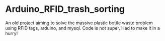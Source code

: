 Arduino_RFID_trash_sorting
==========================

An old project aiming to solve the massive plastic bottle waste problem using RFID tags, arduino, and mysql.
Code is not super. Had to make it in a hurry!

